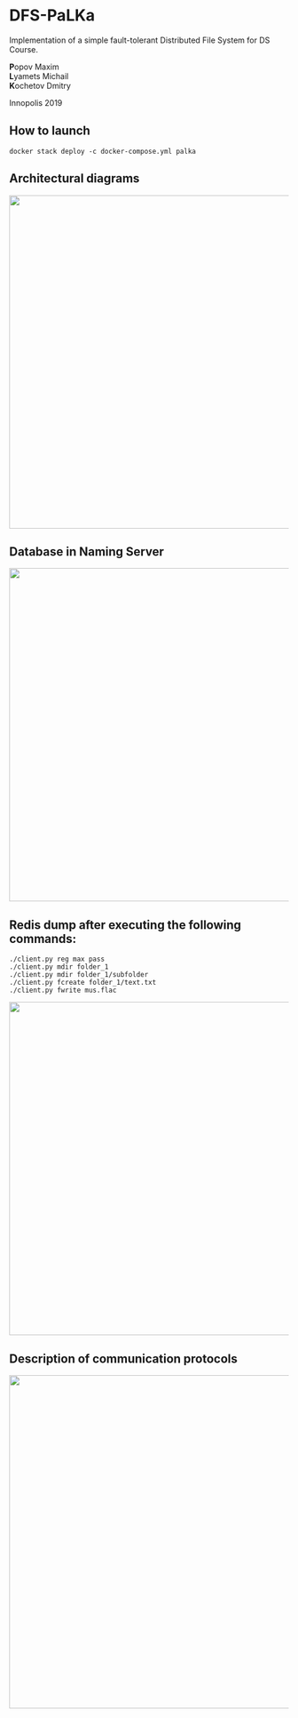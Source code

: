 # DFS-PaLKa
Implementation of a simple fault-tolerant Distributed File System
for DS Course.

**P**opov Maxim\
**L**yamets Michail\
**K**ochetov Dmitry

Innopolis 2019

## How to launch
```console
docker stack deploy -c docker-compose.yml palka
```

## Architectural diagrams
<img src="./pictures/arch.png" width="600">

## Database in Naming Server
<img src="./pictures/redis.jpg" width="600">

## Redis dump after executing the following commands:
```console
./client.py reg max pass
./client.py mdir folder_1
./client.py mdir folder_1/subfolder 
./client.py fcreate folder_1/text.txt
./client.py fwrite mus.flac
```
<img src="./pictures/redis_dump.png" width="600">

## Description of communication protocols
<img src="./pictures/protocols.jpg" width="600">